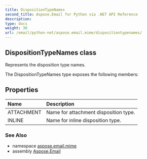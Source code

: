 ```yaml
---
title: DispositionTypeNames
second_title: Aspose.Email for Python via .NET API Reference
description: 
type: docs
weight: 30
url: /email/python-net/aspose.email.mime/dispositiontypenames/
---
```


## DispositionTypeNames class

Represents the disposition type names.

The DispositionTypeNames type exposes the following members:
## Properties
| Name | Description |
| :- | :- |
|ATTACHMENT|Name for attachment disposition type.|
|INLINE|Name for inline disposition type.|

### See Also

* namespace [aspose.email.mime](/email/python-net/aspose.email.mime/)
* assembly [Aspose.Email](/slides/python-net/)

